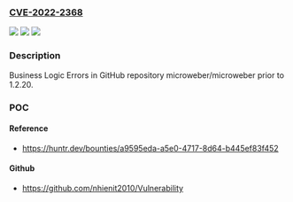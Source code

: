 ### [CVE-2022-2368](https://cve.mitre.org/cgi-bin/cvename.cgi?name=CVE-2022-2368)
![](https://img.shields.io/static/v1?label=Product&message=microweber%2Fmicroweber&color=blue)
![](https://img.shields.io/static/v1?label=Version&message=%3C%201.2.20%20&color=brighgreen)
![](https://img.shields.io/static/v1?label=Vulnerability&message=CWE-840%20Business%20Logic%20Errors&color=brighgreen)

### Description

Business Logic Errors in GitHub repository microweber/microweber prior to 1.2.20.

### POC

#### Reference
- https://huntr.dev/bounties/a9595eda-a5e0-4717-8d64-b445ef83f452

#### Github
- https://github.com/nhienit2010/Vulnerability

